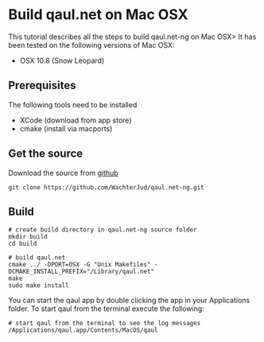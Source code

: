 Build qaul.net on Mac OSX
=========================

This tutorial describes all the steps to build qaul.net-ng on Mac OSX>
It has been tested on the following versions of Mac OSX:

* OSX 10.8 (Snow Leopard)


Prerequisites
-------------

The following tools need to be installed

* XCode (download from app store)
* cmake (install via macports)


Get the source
--------------

Download the source from [github](https://github.com/WachterJud/qaul.net-ng) 

	git clone https://github.com/WachterJud/qaul.net-ng.git


Build
-----

    # create build directory in qaul.net-ng source folder
    mkdir build
    cd build
	
	# build qaul.net
    cmake ../ -DPORT=OSX -G "Unix Makefiles" -DCMAKE_INSTALL_PREFIX="/Library/qaul.net"
    make
    sudo make install


You can start the qaul app by double clicking the app in your Applications folder.
To start qaul from the terminal execute the following:

	# start qaul from the terminal to see the log messages
	/Applications/qaul.app/Contents/MacOS/qaul
